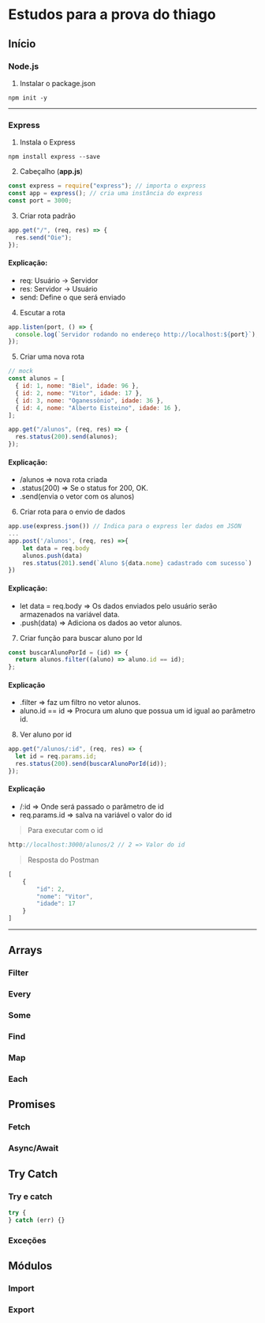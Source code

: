 # Estudos para a prova do thiago

## Início

### Node.js

1. Instalar o package.json

```
npm init -y
```

---

### Express

1. Instala o Express

```
npm install express --save
```

2. Cabeçalho (**app.js**)

```js
const express = require("express"); // importa o express
const app = express(); // cria uma instância do express
const port = 3000;
```

3. Criar rota padrão

```js
app.get("/", (req, res) => {
  res.send("Oie");
});
```

#### Explicação:

- req: Usuário -> Servidor
- res: Servidor -> Usuário
- send: Define o que será enviado

4. Escutar a rota

```js
app.listen(port, () => {
  console.log(`Servidor rodando no endereço http://localhost:${port}`);
});
```

5. Criar uma nova rota

```js
// mock
const alunos = [
  { id: 1, nome: "Biel", idade: 96 },
  { id: 2, nome: "Vitor", idade: 17 },
  { id: 3, nome: "Oganessônio", idade: 36 },
  { id: 4, nome: "Alberto Eisteino", idade: 16 },
];

app.get("/alunos", (req, res) => {
  res.status(200).send(alunos);
});
```

#### Explicação:

- /alunos => nova rota criada
- .status(200) => Se o status for 200, OK.
- .send(envia o vetor com os alunos)

6. Criar rota para o envio de dados

```js
app.use(express.json()) // Indica para o express ler dados em JSON
...
app.post('/alunos', (req, res) =>{
    let data = req.body
    alunos.push(data)
    res.status(201).send(`Aluno ${data.nome} cadastrado com sucesso`)
})
```

#### Explicação:

- let data = req.body => Os dados enviados pelo usuário serão armazenados na variável data.
- .push(data) => Adiciona os dados ao vetor alunos.

7. Criar função para buscar aluno por Id

```js
const buscarAlunoPorId = (id) => {
  return alunos.filter((aluno) => aluno.id == id);
};
```

#### Explicação

- .filter => faz um filtro no vetor alunos.
- aluno.id == id => Procura um aluno que possua um id igual ao parâmetro id.

8. Ver aluno por id

```js
app.get("/alunos/:id", (req, res) => {
  let id = req.params.id;
  res.status(200).send(buscarAlunoPorId(id));
});
```

#### Explicação

- /:id => Onde será passado o parâmetro de id
- req.params.id => salva na variável o valor do id

> Para executar com o id

```js
http://localhost:3000/alunos/2 // 2 => Valor do id
```

> Resposta do Postman

```js
[
    {
        "id": 2,
        "nome": "Vitor",
        "idade": 17
    }
]
```

---

## Arrays

### Filter

### Every

### Some

### Find

### Map

### Each

## Promises

### Fetch

### Async/Await

## Try Catch

### Try e catch

```js
try {
} catch (err) {}
```

### Exceções

## Módulos

### Import

### Export
